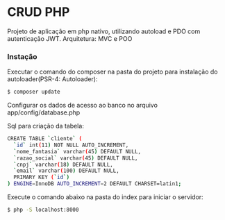 # CRUD PHP 

Projeto de aplicação em php nativo, utilizando autoload e PDO com autenticação JWT.
Arquitetura: MVC e POO

### Instação

Executar o comando do composer na pasta do projeto para instalação do autoloader(PSR-4: Autoloader):

```sh
$ composer update
```

Configurar os dados de acesso ao banco no arquivo app/config/database.php

Sql para criação da tabela:

```sh
CREATE TABLE `cliente` (
  `id` int(11) NOT NULL AUTO_INCREMENT,
  `nome_fantasia` varchar(45) DEFAULT NULL,
  `razao_social` varchar(45) DEFAULT NULL,
  `cnpj` varchar(18) DEFAULT NULL,
  `email` varchar(100) DEFAULT NULL,
  PRIMARY KEY (`id`)
) ENGINE=InnoDB AUTO_INCREMENT=2 DEFAULT CHARSET=latin1;
```

Execute o comando abaixo na pasta do index para iniciar o servidor:

```sh
$ php -S localhost:8000
```
